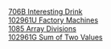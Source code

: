[706B Interesting Drink](https://codeforces.com/problemset/problem/706/B/ "706B Interesting Drink")<br>
[102961U Factory Machines](https://codeforces.com/problemset/gymProblem/102961/U "102961U Factory Machines") <br>
[1085 Array Divisions](https://cses.fi/problemset/task/1085 "1085 Array Divisions") <br>
[102961G Sum of Two Values](https://codeforces.com/problemset/gymProblem/102961/G "102961G Sum of Two Values") <br>